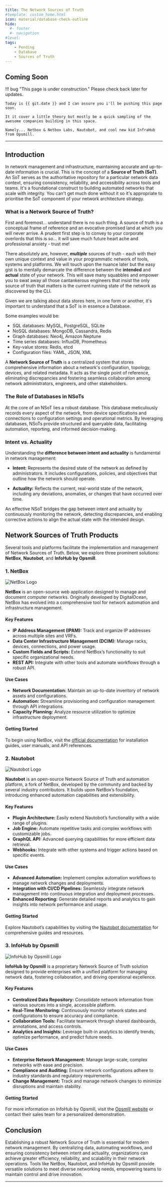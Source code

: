 ```yaml
---
title: The Network Sources of Truth
#template: custom_home.html 
icon: material/database-check-outline
hide:
  #- footer
  #- navigation
#level:
tags:
    - Pending
    - Database
    - Sources of Truth
---
```


## Coming Soon

!!! bug "This page is under construction." 
    Please check back later for updates.

    Today is {{ git.date }} and I can assure you i'll be pushing this page soon. 

    It it cover a little theory but mostly be a quick sampling of the awesome companies building in this space. 

    Namely... Netbox & Netbox Labs, Nautobot, and cool new kid InfraHub from Opsmill. 

---

## Introduction

In network management and infrastructure, maintaining accurate and up-to-date information is crucial. This is the concept of a **Source of Truth (SoT)**. An SoT serves as the authoritative repository for a particular network data context, ensuring consistency, reliability, and accessibility across tools and teams. It's a foundational construct to building automated networks that scale with integrity. You can't get much done without it so it's appropriate to prioritise the SoT component of your network architecture strategy. 

### What is a Network Source of Truth?

First and foremost... understand there is no such thing. A source of truth is a conceptual frame of reference and an evocative promised land at which you will never arrive. A prudent first step is to convey to your corporate overlords that this is so... it will save much future heart ache and professional anxiety - trust me!

There absolutely are, however, ***multiple*** sources of truth - each with their own unique context and value in your programmatic network of tools, systems and platforms. We will touch upon the nuance later but the easy gist is to mentally demarcate the difference between the **intended** and **actual** state of your network. This will save many squabbles and empower you to swat away all those cantankerous engineers that insist the only source of truth that matters is the current running state of the network as discovered by the CLI.

Given we are talking about data stores here, in one form or another, it's important to understand that a SoT is in essence a Database.

Some examples would be:

- SQL databases: MySQL, PostgreSQL, SQLite
- NoSQL databases: MongoDB, Cassandra, Redis
- Graph databases: Neo4j, Amazon Neptune
- Time series databases: InfluxDB, Prometheus
- Key-value stores: Redis, etcd
- Configuration files: YAML, JSON, XML

A **Network Source of Truth** is a centralized system that stores comprehensive information about a network's configuration, topology, devices, and related metadata. It acts as the single point of reference, eliminating discrepancies and fostering seamless collaboration among network administrators, engineers, and other stakeholders.

### The Role of Databases in NSoTs

At the core of an NSoT lies a robust database. This database meticulously records every aspect of the network, from device specifications and connections to configuration settings and operational metrics. By leveraging databases, NSoTs provide structured and queryable data, facilitating automation, reporting, and informed decision-making.

### Intent vs. Actuality

Understanding the **difference between intent and actuality** is fundamental in network management:

- **Intent:** Represents the desired state of the network as defined by administrators. It includes configurations, policies, and objectives that outline how the network should operate.

- **Actuality:** Reflects the current, real-world state of the network, including any deviations, anomalies, or changes that have occurred over time.

An effective NSoT bridges the gap between intent and actuality by continuously monitoring the network, detecting discrepancies, and enabling corrective actions to align the actual state with the intended design.

## Network Sources of Truth Products

Several tools and platforms facilitate the implementation and management of Network Sources of Truth. Below, we explore three prominent solutions: **NetBox**, **Nautobot**, and **InfoHub by Opsmill**.

### 1. NetBox

![NetBox Logo](https://example.com/netbox-logo.png)

**NetBox** is an open-source web application designed to manage and document computer networks. Originally developed by DigitalOcean, NetBox has evolved into a comprehensive tool for network automation and infrastructure management.

#### Key Features

- **IP Address Management (IPAM):** Track and organize IP addresses across multiple sites and VRFs.
- **Data Center Infrastructure Management (DCIM):** Manage racks, devices, connections, and power usage.
- **Custom Fields and Scripts:** Extend NetBox’s functionality to suit specific organizational needs.
- **REST API:** Integrate with other tools and automate workflows through a robust API.

#### Use Cases

- **Network Documentation:** Maintain an up-to-date inventory of network assets and configurations.
- **Automation:** Streamline provisioning and configuration management through API integrations.
- **Capacity Planning:** Analyze resource utilization to optimize infrastructure deployment.

#### Getting Started

To begin using NetBox, visit the [official documentation](https://netbox.readthedocs.io/) for installation guides, user manuals, and API references.

### 2. Nautobot

![Nautobot Logo](https://example.com/nautobot-logo.png)

**Nautobot** is an open-source Network Source of Truth and automation platform, a fork of NetBox, developed by the community and backed by several industry contributors. It builds upon NetBox’s foundation, introducing enhanced automation capabilities and extensibility.

#### Key Features

- **Plugin Architecture:** Easily extend Nautobot’s functionality with a wide range of plugins.
- **Job Engine:** Automate repetitive tasks and complex workflows with customizable jobs.
- **GraphQL API:** Advanced querying capabilities for more efficient data retrieval.
- **Webhooks:** Integrate with other systems and trigger actions based on specific events.

#### Use Cases

- **Advanced Automation:** Implement complex automation workflows to manage network changes and deployments.
- **Integration with CI/CD Pipelines:** Seamlessly integrate network management into continuous integration and deployment processes.
- **Enhanced Reporting:** Generate detailed reports and analytics to gain insights into network performance and usage.

#### Getting Started

Explore Nautobot’s capabilities by visiting the [Nautobot documentation](https://nautobot.readthedocs.io/) for comprehensive guides and resources.

### 3. InfoHub by Opsmill

![InfoHub by Opsmill Logo](https://example.com/infohub-logo.png)

**InfoHub by Opsmill** is a proprietary Network Source of Truth solution designed to provide enterprises with a unified platform for managing network data, fostering collaboration, and driving operational excellence.

#### Key Features

- **Centralized Data Repository:** Consolidate network information from various sources into a single, accessible platform.
- **Real-Time Monitoring:** Continuously monitor network states and configurations to ensure accuracy and compliance.
- **Collaboration Tools:** Facilitate teamwork through shared dashboards, annotations, and access controls.
- **Analytics and Insights:** Leverage built-in analytics to identify trends, optimize performance, and predict future needs.

#### Use Cases

- **Enterprise Network Management:** Manage large-scale, complex networks with ease and precision.
- **Compliance and Auditing:** Ensure network configurations adhere to industry standards and regulatory requirements.
- **Change Management:** Track and manage network changes to minimize disruptions and maintain stability.

#### Getting Started

For more information on InfoHub by Opsmill, visit the [Opsmill website](https://www.opsmill.com/infohub) or contact their sales team for a personalized demonstration.

## Conclusion

Establishing a robust Network Source of Truth is essential for modern network management. By centralizing data, automating workflows, and ensuring consistency between intent and actuality, organizations can achieve greater efficiency, reliability, and scalability in their network operations. Tools like NetBox, Nautobot, and InfoHub by Opsmill provide versatile solutions to meet diverse networking needs, empowering teams to maintain control and drive innovation.

---